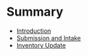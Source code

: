 # Summary

* [Introduction](README.md)
* [Submission and Intake](1_submission.md)
* [Inventory Update](inventory_update.md)

